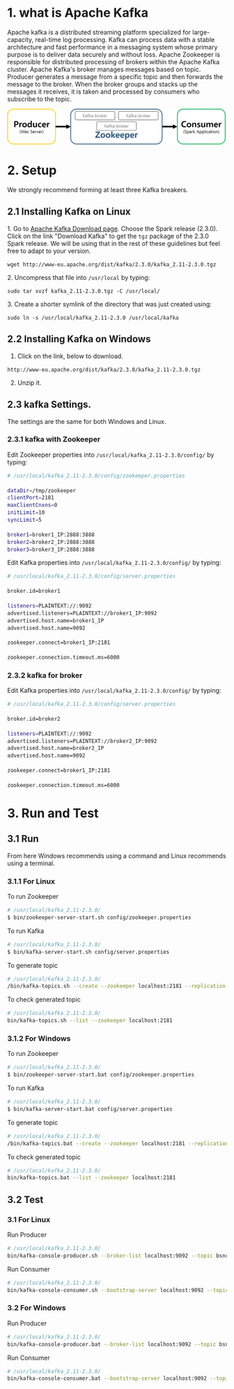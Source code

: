 # 1. what is Apache Kafka
Apache kafka is a distributed streaming platform specialized for large-capacity, real-time log processing. Kafka can process data with a stable architecture and fast performance in a messaging system whose primary purpose is to deliver data securely and without loss. Apache Zookeeper is responsible for distributed processing of brokers within the Apache Kafka cluster. Apache Kafka's broker manages messages based on topic. Producer generates a message from a specific topic and then forwards the message to the broker. When the broker groups and stacks up the messages it receives, it is taken and processed by consumers who subscribe to the topic.

![explan spark concept](img/kafka_Architecture.jpg)

# 2. Setup
We strongly recommend forming at least three Kafka breakers.

## 2.1 Installing Kafka on Linux

1\. Go to [Apache Kafka Download page](https://kafka.apache.org/downloads). Choose the Spark release (2.3.0). Click on the link "Download Kafka" to get the `tgz` package of the 2.3.0 Spark release. We will be using that in the rest of these guidelines but feel free to adapt to your version.

```
wget http://www-eu.apache.org/dist/kafka/2.3.0/kafka_2.11-2.3.0.tgz

```

2\. Uncompress that file into `/usr/local` by typing:

```
sudo tar xvzf kafka_2.11-2.3.0.tgz -C /usr/local/
```

3\. Create a shorter symlink of the directory that was just created using:

```
sudo ln -s /usr/local/kafka_2.11-2.3.0 /usr/local/kafka
```
## 2.2 Installing Kafka on Windows 
 1. Click on the link, below to download. 
 ```
 http://www-eu.apache.org/dist/kafka/2.3.0/kafka_2.11-2.3.0.tgz
 ```
2. Unzip it.

## 2.3 kafka Settings.
The settings are the same for both Windows and Linux.<br>

### 2.3.1 kafka with Zookeeper 
Edit Zookeeper properties into `/usr/local/kafka_2.11-2.3.0/config/` by typing:

```bash
# /usr/local/kafka_2.11-2.3.0/config/zookeeper.properties

dataDir=/tmp/zookeeper
clientPort=2181
maxClientCnxns=0
initLimit=10
syncLimit=5

broker1=broker1_IP:2888:3888
broker2=broker2_IP:2888:3888
broker3=broker3_IP:2888:3888
```
Edit Kafka properties into `/usr/local/kafka_2.11-2.3.0/config/` by typing:

```bash
# /usr/local/kafka_2.11-2.3.0/config/server.properties

broker.id=broker1

listeners=PLAINTEXT://:9092
advertised.listeners=PLAINTEXT://broker1_IP:9092
advertised.host.name=broker1_IP
advertised.host.name=9092

zookeeper.connect=broker1_IP:2181

zookeeper.connection.timeout.ms=6000
```

### 2.3.2 kafka for broker

Edit Kafka properties into `/usr/local/kafka_2.11-2.3.0/config/` by typing:

```bash
# /usr/local/kafka_2.11-2.3.0/config/server.properties

broker.id=broker2

listeners=PLAINTEXT://:9092
advertised.listeners=PLAINTEXT://broker2_IP:9092
advertised.host.name=broker2_IP
advertised.host.name=9092

zookeeper.connect=broker1_IP:2181

zookeeper.connection.timeout.ms=6000
```


# 3. Run and Test

## 3.1 Run
From here Windows recommends using a command and Linux recommends using a terminal.
### 3.1.1 For Linux
To run Zookeeper

```bash
# /usr/local/kafka_2.11-2.3.0/
$ bin/zookeeper-server-start.sh config/zookeeper.properties
```

To run Kafka

```bash
# /usr/local/kafka_2.11-2.3.0/
$ bin/kafka-server-start.sh config/server.properties
```

To generate topic

```bash
# /usr/local/kafka_2.11-2.3.0/
/bin/kafka-topics.sh --create --zookeeper localhost:2181 --replication-factor 1 --partitions 1 --topic bsnc
```

To check generated topic
```bash
# /usr/local/kafka_2.11-2.3.0/
bin/kafka-topics.sh --list --zookeeper localhost:2181
```

### 3.1.2 For Windows
To run Zookeeper

```bash
# /usr/local/kafka_2.11-2.3.0/
$ bin/zookeeper-server-start.bat config/zookeeper.properties
```

To run Kafka

```bash
# /usr/local/kafka_2.11-2.3.0/
$ bin/kafka-server-start.bat config/server.properties
```

To generate topic

```bash
# /usr/local/kafka_2.11-2.3.0/
/bin/kafka-topics.bat --create --zookeeper localhost:2181 --replication-factor 1 --partitions 1 --topic bsnc
```

To check generated topic
```bash
# /usr/local/kafka_2.11-2.3.0/
bin/kafka-topics.bat --list --zookeeper localhost:2181
```

## 3.2 Test

### 3.1 For Linux

Run Producer
```bash
# /usr/local/kafka_2.11-2.3.0/
bin/kafka-console-producer.sh --broker-list localhost:9092 --topic bsnc
```

Run Consumer
```bash
# /usr/local/kafka_2.11-2.3.0/
bin/kafka-console-consumer.sh --bootstrap-server localhost:9092 --topic bsnc --from-beginning
```

### 3.2 For Windows

Run Producer
```bash
# /usr/local/kafka_2.11-2.3.0/
bin/kafka-console-producer.bat --broker-list localhost:9092 --topic bsnc
```

Run Consumer
```bash
# /usr/local/kafka_2.11-2.3.0/
bin/kafka-console-consumer.bat --bootstrap-server localhost:9092 --topic bsnc --from-beginning
```